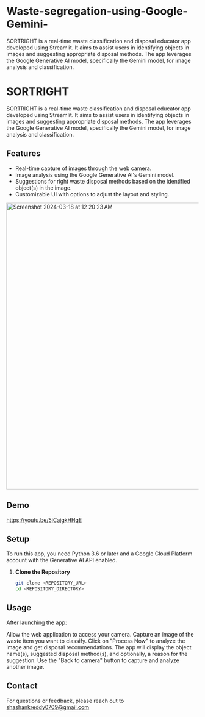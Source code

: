 # Waste-segregation-using-Google-Gemini-
SORTRIGHT is a real-time waste classification and disposal educator app developed using Streamlit. It aims to assist users in identifying objects in images and suggesting appropriate disposal methods. The app leverages the Google Generative AI model, specifically the Gemini model, for image analysis and classification.
# SORTRIGHT

SORTRIGHT is a real-time waste classification and disposal educator app developed using Streamlit. It aims to assist users in identifying objects in images and suggesting appropriate disposal methods. The app leverages the Google Generative AI model, specifically the Gemini model, for image analysis and classification.

## Features

- Real-time capture of images through the web camera.
- Image analysis using the Google Generative AI's Gemini model.
- Suggestions for right waste disposal methods based on the identified object(s) in the image.
- Customizable UI with options to adjust the layout and styling.

<img width="752" alt="Screenshot 2024-03-18 at 12 20 23 AM" src="https://github.com/shashankks0709/Waste-segregation-using-Google-Gemini-/assets/71184502/abde1bbd-002e-40e4-b834-a5e8d7ac55fe">

## Demo
https://youtu.be/5iCajgkHHqE

## Setup

To run this app, you need Python 3.6 or later and a Google Cloud Platform account with the Generative AI API enabled.

1. **Clone the Repository**

   ```bash
   git clone <REPOSITORY_URL>
   cd <REPOSITORY_DIRECTORY>

## Usage
After launching the app:

Allow the web application to access your camera.
Capture an image of the waste item you want to classify.
Click on "Process Now" to analyze the image and get disposal recommendations.
The app will display the object name(s), suggested disposal method(s), and optionally, a reason for the suggestion.
Use the "Back to camera" button to capture and analyze another image.

## Contact
For questions or feedback, please reach out to shashankreddy0709@gmail.com

